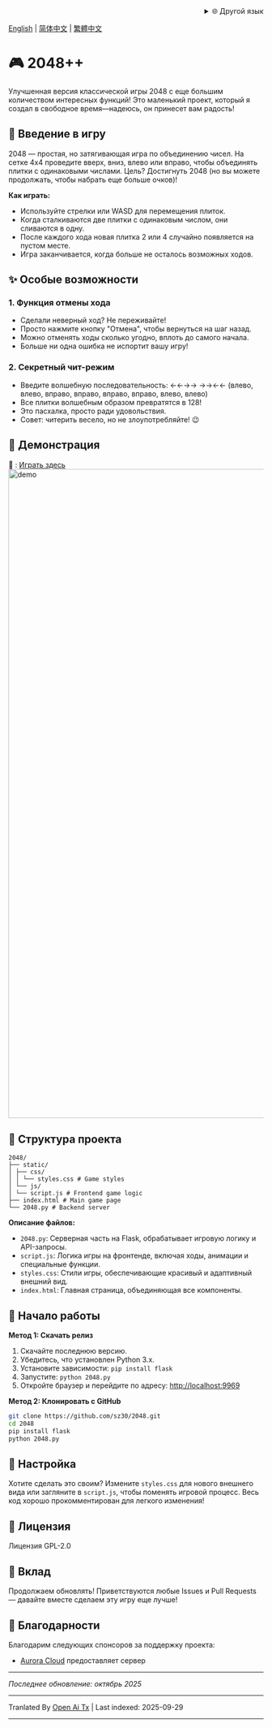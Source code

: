 <div align="right">
  <details>
    <summary >🌐 Другой язык</summary>
    <div>
      <div align="center">
        <a href="https://openaitx.github.io/view.html?user=sz30&project=2048-magic&lang=ja">日本語</a>
        | <a href="https://openaitx.github.io/view.html?user=sz30&project=2048-magic&lang=ko">한국어</a>
        | <a href="https://openaitx.github.io/view.html?user=sz30&project=2048-magic&lang=hi">हिन्दी</a>
        | <a href="https://openaitx.github.io/view.html?user=sz30&project=2048-magic&lang=th">ไทย</a>
        | <a href="https://openaitx.github.io/view.html?user=sz30&project=2048-magic&lang=fr">Français</a>
        | <a href="https://openaitx.github.io/view.html?user=sz30&project=2048-magic&lang=de">Deutsch</a>
        | <a href="https://openaitx.github.io/view.html?user=sz30&project=2048-magic&lang=es">Español</a>
        | <a href="https://openaitx.github.io/view.html?user=sz30&project=2048-magic&lang=it">Itapano</a>
        | <a href="https://openaitx.github.io/view.html?user=sz30&project=2048-magic&lang=ru">Русский</a>
        | <a href="https://openaitx.github.io/view.html?user=sz30&project=2048-magic&lang=pt">Português</a>
        | <a href="https://openaitx.github.io/view.html?user=sz30&project=2048-magic&lang=nl">Nederlands</a>
        | <a href="https://openaitx.github.io/view.html?user=sz30&project=2048-magic&lang=pl">Polski</a>
        | <a href="https://openaitx.github.io/view.html?user=sz30&project=2048-magic&lang=ar">العربية</a>
        | <a href="https://openaitx.github.io/view.html?user=sz30&project=2048-magic&lang=fa">فارسی</a>
        | <a href="https://openaitx.github.io/view.html?user=sz30&project=2048-magic&lang=tr">Türkçe</a>
        | <a href="https://openaitx.github.io/view.html?user=sz30&project=2048-magic&lang=vi">Tiếng Việt</a>
        | <a href="https://openaitx.github.io/view.html?user=sz30&project=2048-magic&lang=id">Bahasa Indonesia</a>
      </div>
    </div>
  </details>
</div>


[English](https://raw.githubusercontent.com/sz30/2048--/main/README.md) | [简体中文](https://raw.githubusercontent.com/sz30/2048--/main/README.zh-CN.md) | [繁體中文](https://raw.githubusercontent.com/sz30/2048--/main/README.zh-TW.md)

# 🎮 2048++

Улучшенная версия классической игры 2048 с еще большим количеством интересных функций! Это маленький проект, который я создал в свободное время—надеюсь, он принесет вам радость!

## 🎯 Введение в игру

2048 — простая, но затягивающая игра по объединению чисел. На сетке 4x4 проведите вверх, вниз, влево или вправо, чтобы объединять плитки с одинаковыми числами. Цель? Достигнуть 2048 (но вы можете продолжать, чтобы набрать еще больше очков)!

**Как играть:**
- Используйте стрелки или WASD для перемещения плиток.
- Когда сталкиваются две плитки с одинаковым числом, они сливаются в одну.
- После каждого хода новая плитка 2 или 4 случайно появляется на пустом месте.
- Игра заканчивается, когда больше не осталось возможных ходов.

## ✨ Особые возможности

### 1. Функция отмены хода
- Сделали неверный ход? Не переживайте!
- Просто нажмите кнопку "Отмена", чтобы вернуться на шаг назад.
- Можно отменять ходы сколько угодно, вплоть до самого начала.
- Больше ни одна ошибка не испортит вашу игру!

### 2. Секретный чит-режим
- Введите волшебную последовательность: ←←→→ →→←← (влево, влево, вправо, вправо,  вправо, вправо, влево, влево)
- Все плитки волшебным образом превратятся в 128!
- Это пасхалка, просто ради удовольствия.
- Совет: читерить весело, но не злоупотребляйте! 😉

## 🎯 Демонстрация

🎯 : [Играть здесь](http://2048.765431.xyz/)
<img width="1279" alt="demo" src="https://github.com/user-attachments/assets/0df2c956-b6d9-4371-a916-f6ac3ae642be" />



## 📁 Структура проекта
```
2048/
├── static/
│ ├── css/
│ │ └── styles.css # Game styles
│ └── js/
│ └── script.js # Frontend game logic
├── index.html # Main game page
└── 2048.py # Backend server
```
**Описание файлов:**
- `2048.py`: Серверная часть на Flask, обрабатывает игровую логику и API-запросы.
- `script.js`: Логика игры на фронтенде, включая ходы, анимации и специальные функции.
- `styles.css`: Стили игры, обеспечивающие красивый и адаптивный внешний вид.
- `index.html`: Главная страница, объединяющая все компоненты.

## 🚀 Начало работы

**Метод 1: Скачать релиз**
1. Скачайте последнюю версию.
2. Убедитесь, что установлен Python 3.x.
3. Установите зависимости: `pip install flask`
4. Запустите: `python 2048.py`
5. Откройте браузер и перейдите по адресу: [http://localhost:9969](http://localhost:9969)

**Метод 2: Клонировать с GitHub**
```bash
git clone https://github.com/sz30/2048.git
cd 2048
pip install flask
python 2048.py
```

## 🎨 Настройка

Хотите сделать это своим? Измените `styles.css` для нового внешнего вида или загляните в `script.js`, чтобы поменять игровой процесс. Весь код хорошо прокомментирован для легкого изменения!

## 📝 Лицензия

Лицензия GPL-2.0

## 🤝 Вклад

Продолжаем обновлять! Приветствуются любые Issues и Pull Requests — давайте вместе сделаем эту игру еще лучше!


## 🙏 Благодарности

Благодарим следующих спонсоров за поддержку проекта:
- [Aurora Cloud](https://www.free-vps.net/) предоставляет сервер

---
_Последнее обновление: октябрь 2025_


---

Tranlated By [Open Ai Tx](https://github.com/OpenAiTx/OpenAiTx) | Last indexed: 2025-09-29

---